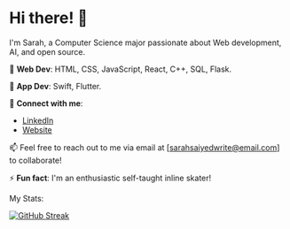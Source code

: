 
# Hi there! 👋

I'm Sarah, a Computer Science major passionate about Web development, AI, and open source.

🚀 **Web Dev**: HTML, CSS, JavaScript, React, C++, SQL, Flask.

🚀 **App Dev**: Swift, Flutter.


💬 **Connect with me**:
- [LinkedIn](https://www.linkedin.com/in/sarah-saiyed0/)
- [Website](https://sarahtoninwrites.github.io/sarahtonin/prof.html)


📫 Feel free to reach out to me via email at [sarahsaiyedwrite@email.com] to collaborate!

⚡ **Fun fact**: I'm an enthusiastic self-taught inline skater!

My Stats:

[![GitHub Streak](https://streak-stats.demolab.com/?user=sarahtoninwrites)](https://git.io/streak-stats)
